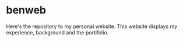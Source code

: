 # benweb
Here's the repository to my personal website. This website displays my experience, background and the portifolio. 
